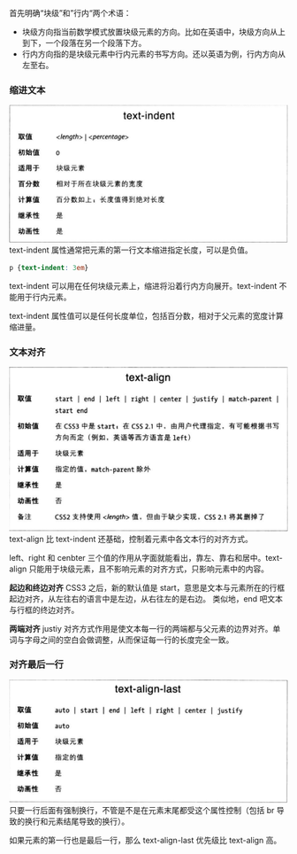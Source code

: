 首先明确“块级”和”行内“两个术语：

* 块级方向指当前数学模式放置块级元素的方向。比如在英语中，块级方向从上到下，一个段落在另一个段落下方。
* 行内方向指的是块级元素中行内元素的书写方向。还以英语为例，行内方向从左至右。

### 缩进文本

![](text-indent.png)
text-indent 属性通常把元素的第一行文本缩进指定长度，可以是负值。

```CSS
p {text-indent: 3em}
```

text-indent 可以用在任何块级元素上，缩进将沿着行内方向展开。text-indent 不能用于行内元素。

text-indent 属性值可以是任何长度单位，包括百分数，相对于父元素的宽度计算缩进量。

### 文本对齐

![](text-align.png)
text-align 比 text-indent 还基础，控制着元素中各文本行的对齐方式。

left、right 和 cenbter 三个值的作用从字面就能看出，靠左、靠右和居中。text-align 只能用于块级元素，且不影响元素的对齐方式，只影响元素中的内容。

**起边和终边对齐**
CSS3 之后，新的默认值是 start，意思是文本与元素所在的行框起边对齐，从左往右的语言中是左边，从右往左的是右边。
类似地，end 吧文本与行框的终边对齐。

**两端对齐**
justiy 对齐方式作用是使文本每一行的两端都与父元素的边界对齐。单词与字母之间的空白会做调整，从而保证每一行的长度完全一致。

### 对齐最后一行

![](text-align-last.png)
只要一行后面有强制换行，不管是不是在元素末尾都受这个属性控制（包括 br 导致的换行和元素结尾导致的换行）。

如果元素的第一行也是最后一行，那么 text-align-last 优先级比 text-align 高。
